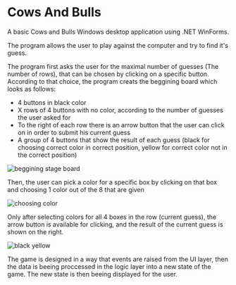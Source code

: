 # Cows And Bulls
A basic Cows and Bulls Windows desktop application using .NET WinForms.

The program allows the user to play against the computer and try to find it's guess.

The program first asks the user for the maximal number of guesses (The number of rows), that can be chosen by clicking on a specific button.
According to that choice, the program creats the beggining board which looks as follows:
- 4 buttons in black color
- X rows of 4 buttons with no color, according to the number of guesses the user asked for
- To the right of each row there is an arrow button that the user can click on in order to submit his current guess
- A group of 4 buttons that show the result of each guess (black for choosing correct color in correct position, yellow for correct color not in the correct position)

![beggining stage board](https://user-images.githubusercontent.com/77329952/104428350-0eae8480-558d-11eb-8482-ab83848acb2e.jpg)

Then, the user can pick a color for a specific box by clicking on that box and choosing 1 color out of the 8 that are given

![choosing color](https://user-images.githubusercontent.com/77329952/104429992-db6cf500-558e-11eb-9455-fb681a6299bc.jpg)

Only after selecting colors for all 4 boxes in the row (current guess), the arrow button is available for clicking, and the result of the current guess is shown on the right. 

![black yellow](https://user-images.githubusercontent.com/77329952/104430120-f50e3c80-558e-11eb-89a4-67a79288f395.jpg)



The game is designed in a way that events are raised from the UI layer, then the data is beeing proccessed in the logic layer into a new state of the game. The new state is then beeing displayed for the user.
